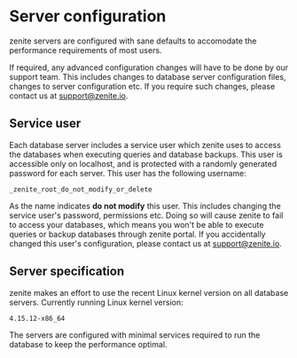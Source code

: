 # Server configuration

zenite servers are configured with sane defaults to accomodate the performance requirements of most users.

If required, any advanced configuration changes will have to be done by our support team. This includes changes to database server configuration files, changes to server configuration etc. If you require such changes, please contact us at support@zenite.io.

## Service user

Each database server includes a service user which zenite uses to access the databases when executing queries and database backups. This user is accessible only on localhost, and is protected with a randomly generated password for each server. This user has the following username:

```
_zenite_root_do_not_modify_or_delete
```

As the name indicates **do not modify** this user. This includes changing the service user's password, permissions etc. Doing so will cause zenite to fail to access your databases, which means you won't be able to execute queries or backup databases through zenite portal. If you accidentally changed this user's configuration, please contact us at support@zenite.io.

## Server specification

zenite makes an effort to use the recent Linux kernel version on all database servers. Currently running Linux kernel version:

```
4.15.12-x86_64
```

The servers are configured with minimal services required to run the database to keep the performance optimal.